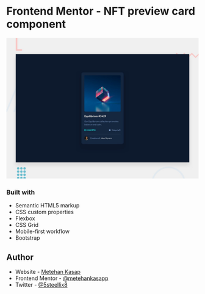 # Frontend Mentor - NFT preview card component

![Design preview for the NFT preview card component coding challenge](./design/desktop-preview.jpg)

### Built with

- Semantic HTML5 markup
- CSS custom properties
- Flexbox
- CSS Grid
- Mobile-first workflow
- Bootstrap


## Author

- Website - [Metehan Kasap](https://metehannkasap.web.app)
- Frontend Mentor - [@metehankasapp](https://www.frontendmentor.io/profile/metehankasapp)
- Twitter - [@5steellix8](https://www.twitter.com/5steellix8)
